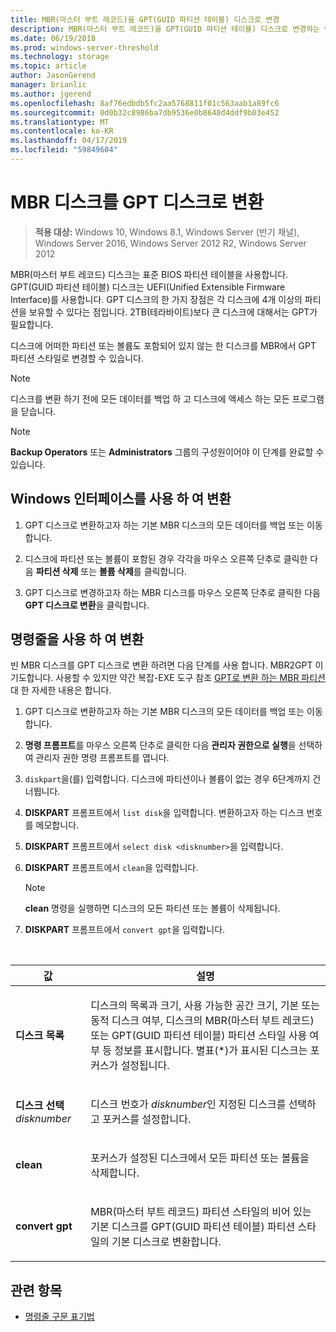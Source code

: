 ```yaml
---
title: MBR(마스터 부트 레코드)을 GPT(GUID 파티션 테이블) 디스크로 변경
description: MBR(마스터 부트 레코드)을 GPT(GUID 파티션 테이블) 디스크로 변경하는 방법을 설명합니다.
ms.date: 06/19/2018
ms.prod: windows-server-threshold
ms.technology: storage
ms.topic: article
author: JasonGerend
manager: brianlic
ms.author: jgerend
ms.openlocfilehash: 8af76edbdb5fc2aa5768811f01c563aab1a89fc6
ms.sourcegitcommit: 0d0b32c8986ba7db9536e0b8648d4ddf9b03e452
ms.translationtype: MT
ms.contentlocale: ko-KR
ms.lasthandoff: 04/17/2019
ms.locfileid: "59849604"
---
```

# <a name="convert-an-mbr-disk-into-a-gpt-disk"></a>MBR 디스크를 GPT 디스크로 변환

> **적용 대상:** Windows 10, Windows 8.1, Windows Server (반기 채널), Windows Server 2016, Windows Server 2012 R2, Windows Server 2012

MBR(마스터 부트 레코드) 디스크는 표준 BIOS 파티션 테이블을 사용합니다. GPT(GUID 파티션 테이블) 디스크는 UEFI(Unified Extensible Firmware Interface)를 사용합니다. GPT 디스크의 한 가지 장점은 각 디스크에 4개 이상의 파티션을 보유할 수 있다는 점입니다. 2TB(테라바이트)보다 큰 디스크에 대해서는 GPT가 필요합니다.

디스크에 어떠한 파티션 또는 볼륨도 포함되어 있지 않는 한 디스크를 MBR에서 GPT 파티션 스타일로 변경할 수 있습니다.


> [!NOTE]
> 디스크를 변환 하기 전에 모든 데이터를 백업 하 고 디스크에 액세스 하는 모든 프로그램을 닫습니다.


> [!NOTE]
> **Backup Operators** 또는 **Administrators** 그룹의 구성원이어야 이 단계를 완료할 수 있습니다.

<a id="BKMK_WINUI"></a>

## <a name="converting-using-the-windows-interface"></a>Windows 인터페이스를 사용 하 여 변환

1.  GPT 디스크로 변환하고자 하는 기본 MBR 디스크의 모든 데이터를 백업 또는 이동합니다.

2.  디스크에 파티션 또는 볼륨이 포함된 경우 각각을 마우스 오른쪽 단추로 클릭한 다음 **파티션 삭제** 또는 **볼륨 삭제**를 클릭합니다.

3.  GPT 디스크로 변경하고자 하는 MBR 디스크를 마우스 오른쪽 단추로 클릭한 다음 **GPT 디스크로 변환**을 클릭합니다.

<a id="BKMK_CMD"></a>

## <a name="converting-using-a-command-line"></a>명령줄을 사용 하 여 변환

빈 MBR 디스크를 GPT 디스크로 변환 하려면 다음 단계를 사용 합니다. MBR2GPT 이기도합니다. 사용할 수 있지만 약간 복잡-EXE 도구 참조 [GPT로 변환 하는 MBR 파티션](https://docs.microsoft.com/windows/deployment/mbr-to-gpt) 대 한 자세한 내용은 합니다.

1.  GPT 디스크로 변환하고자 하는 기본 MBR 디스크의 모든 데이터를 백업 또는 이동합니다.

2.  **명령 프롬프트**를 마우스 오른쪽 단추로 클릭한 다음 **관리자 권한으로 실행**을 선택하여 관리자 권한 명령 프롬프트를 엽니다.

3. `diskpart`을(를) 입력합니다. 디스크에 파티션이나 볼륨이 없는 경우 6단계까지 건너뜁니다.

4.  **DISKPART** 프롬프트에서 `list disk`을 입력합니다. 변환하고자 하는 디스크 번호를 메모합니다.

5.  **DISKPART** 프롬프트에서 `select disk <disknumber>`을 입력합니다.

6.  **DISKPART** 프롬프트에서 `clean`을 입력합니다.

    > [!NOTE]
    > **clean** 명령을 실행하면 디스크의 모든 파티션 또는 볼륨이 삭제됩니다.

7.  **DISKPART** 프롬프트에서 `convert gpt`을 입력합니다.

<br />

| 값  | 설명  |
| ----- | ----|
| <p>**디스크 목록**</p> | <p>디스크의 목록과 크기, 사용 가능한 공간 크기, 기본 또는 동적 디스크 여부, 디스크의 MBR(마스터 부트 레코드) 또는 GPT(GUID 파티션 테이블) 파티션 스타일 사용 여부 등 정보를 표시합니다. 별표(*)가 표시된 디스크는 포커스가 설정됩니다.</p> |
| <p>**디스크 선택** <em>disknumber</em></p> | <p>디스크 번호가 <em>disknumber</em>인 지정된 디스크를 선택하고 포커스를 설정합니다.</p> |
| <p>**clean**</p> | <p>포커스가 설정된 디스크에서 모든 파티션 또는 볼륨을 삭제합니다.</p>  |
| <p>**convert gpt**</p>| <p>MBR(마스터 부트 레코드) 파티션 스타일의 비어 있는 기본 디스크를 GPT(GUID 파티션 테이블) 파티션 스타일의 기본 디스크로 변환합니다.</p> |

## <a name="see-also"></a>관련 항목

-   [명령줄 구문 표기법](https://technet.microsoft.com/library/cc742449(v=ws.11).aspx)


